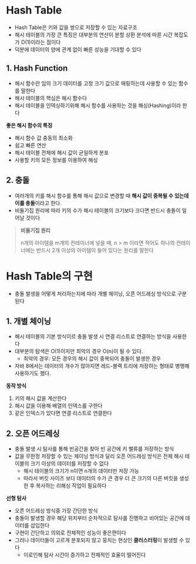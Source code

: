 # Hash Table

* Hash Table은 키와 값을 쌍으로 저장할 수 있는 자료구조
* 해시 테이블의 가장 큰 특징은 대부분의 연산이 분할 상환 분석에 따른 시간 복잡도가 O(1)이라는 점이다
* 덕분에 데이터의 양에 관계 없이 빠른 성능을 기대할 수 있다



## 1. Hash Function

* 해시 함수란 임의 크기 데이터를 고정 크기 값으로 매핑하는데 사용할 수 있는 함수를 말한다
* 해시 테이블의 핵심은 해시 함수다
* 해시 테이블을 인덱싱하기위해 해시 함수를 사용하는 것을 해싱(Hashing)이라 한다

**좋은 해시 함수의 특징**

* 해시 함수 값 충동의 최소화
* 쉽고 빠른 연산
* 해시 테이블 전체에 해시 값이 균일하게 분포
* 사용할 키의 모든 정보를 이용하여 해싱



## 2. 충돌

* 여러개의 키를 해시 함수를 통해 해시 값으로 변경할 때 **해시 값이 중복될 수 있는데 이를 충돌**이라고 한다.
* 비둘기집 원리에 따라 키의 수가 해시 테이블의 크기보다 크다면 반드시 충돌이 일어날 것이다

> **비둘기집 원리**
>
> n개의 아이템을 m개의 컨테이너에 넣을 때, n > m 이라면 적어도 하나의 컨테이너에는 반드시 2개 이상의 아이템이 들어 있다는 원리를 말한다

# Hash Table의 구현

* 충돌 발생을 어떻게 처리하는지에 따라 개별 체이닝, 오픈 어드레싱 방식으로 구분된다



## 1. 개별 체이닝

* 해시 테이블의 기본 방식이르 충돌 발생 시 연결 리스트로 연결하는 방식을 사용한다
* 대부분의 탐색은 O(1)이지만 최악의 경우 O(n)이 될 수 있다.
  * 최악의 경우: 모든 경우의 해시 값이 중복되어 충돌이 발생한 경우
* 자바 8에서는 데이터의 개수가 많아지면 레드-블랙 트리에 저장하는 형태로 병행해 사용하기도 했다.

**동작 방식**

1. 키의 해시 값을 계산한다
2. 해시 값을 이용해 배열의 인덱스를 구한다
3. 같은 인덱스가 있다면 연결 리스트로 연결한다



## 2. 오픈 어드레싱

* 충돌 발생 시 탐사를 통해 빈공간을 찾아 빈 공간에 키 밸류를 저장하는 방식
* 값을 무한정 저장할 수 있는 체이닝 방식과 달리 오픈 어드레싱 방식은 전체 해시 테이블의 크기 이상의 데이터를 저장할 수 없다
  * 해시 테이블의 크기가 n이면 n개의 데이터만 저장 가능
  * 따라서 버킷 사이즈 보다 데이터의 수가 큰 경우 더 큰 크기의 다른 버킷을 생성한 후 복사하는 리해싱 작업이 필요하다

**선형 탐사**

* 오픈 어드레싱 방식중 가장 간단한 방식
* 충돌이 발생할 경우 해당 위치부터 순차적으로 탐사를 진행하고 비어있는 공간에 데이터를 삽입한다
* 구현이 간단하고 의외로 전체적인 성능이 좋은편이다
* 그러나 데이터들이 고르게 분포되지 않고 뭉치는 현상인 **클러스터링**이 발생할 수 있다
  * 이로인해 탐사 시간이 증가하고 전체적인 효율이 떨어진다
